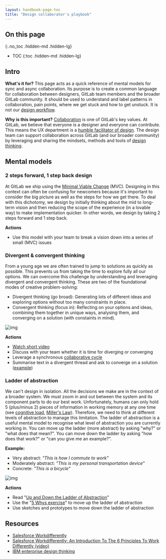 ```yaml
---
layout: handbook-page-toc
title: "Design collaborator's playbook"
---
```


## On this page
{:.no_toc .hidden-md .hidden-lg}

- TOC
{:toc .hidden-md .hidden-lg}

## Intro

**What's it for?**
This page acts as a quick reference of mental models for sync and async collaboration. Its purpose is to create a common language for collaboration between designers, GitLab team members and the broader GitLab community. It should be used to understand and label patterns in collaboration, pain points, where we get stuck and how to get unstuck. It is not our [design workflow](/handbook/engineering/ux/ux-designer/).

**Why is this important?**
[Collaboration](handbook/values/#collaboration) is one of GitLab's key values. At GitLab, we believe that everyone is a designer and everyone can contribute. This means the UX department is a [humble facilitator of design](handbook/engineering/ux/#were-humble-facilitators-of-user-experience-design). The design team can support collaboration across GitLab (and our broader community) by leveraging and sharing the mindsets, methods and tools of [design thinking](https://en.wikipedia.org/wiki/Design_thinking). 

## Mental models

### 2 steps forward, 1 step back design

At GitLab we ship using the [Minimal Viable Change](/handbook/product/product-principles/#the-minimal-viable-change-mvc) (MVC). Designing in this context can often be confusing for newcomers because it's important to consider the big picture as well as the steps for how we get there. To deal with this dichotomy, we design by initially thinking about the mid to long-term vision and then reducing the scope of the experience (in a lovable way) to make implementation quicker. In other words, we design by taking 2 steps forward and 1 step back. 

**Actions**
- Use this model with your team to break a vision down into a series of small (MVC) issues

### Divergent & convergent thinking

From a young age we are often trained to jump to solutions as quickly as possible. This prevents us from taking the time to explore fully all our options. We can overcome this challenge by understanding and leveraging divergent and convergent thinking. These are two of the foundational modes of creative problem-solving:
- Divergent thinking (go broad): Generating lots of different ideas and exploring options without too many constraints in place.
- Convergent thinking (focus in): Reflecting on your options and ideas, combining them together in unique ways, analysing them, and converging on a solution (with constaints in mind).

![img](https://pbs.twimg.com/media/Bmn3FOVCQAAt_r7.jpg)

**Actions**
- [Watch short video](https://www.youtube.com/watch?v=xjE2RV6IQzo)
- Discuss with your team whether it is time for diverging or converging
- Leverage a synchronous [collaborative cycle](https://play.vidyard.com/riqHqfWV8XFpXM9c1vYEEG)
- Summarise text in a divergent thread and ask to converge on a solution ([example](https://gitlab.com/gitlab-org/gitlab-design/-/issues/817#note_335745932))

### Ladder of abstraction

We can't design in isolation. All the decisions we make are in the context of a broader system. We must zoom in and out between the system and its component parts to do our best work. Unfortunately, humans can only hold 5 (plus/minus 2) pieces of information in working memory at any one time (see [cognitive load](https://www.mindtools.com/pages/article/cognitive-load-theory.htm), [Miller's Law](https://lawsofux.com/millers-law)). Therefore, we need to think at different levels of abstraction to manage this limitation. The ladder of abstraction is a useful mental model to recognise what level of abstraction you are currently working in. You can move up the ladder (more abstract) by asking "why?" or "what does that mean?". You can move down the ladder by asking "how does that work?" or "can you give me an example?".

**Example:**
- Very abstract: *"This is how I commute to work"*
- Moderately abstract: *"This is my personal transportation device"*
- Concrete: *"This is a bicycle"*

![img](https://miro.medium.com/max/1024/0*Z4Xl09fXVXepGCGD.png)

**Actions**
- Read "[Up and Down the Ladder of Abstraction](https://medium.com/@tombarrett/up-and-down-the-ladder-of-abstraction-cb73533be751)"
- Use the "[5 Whys exercise](https://toolbox.hyperisland.com/the-5-whys)" to move up the ladder of abstraction
- Use sketches and prototypes  to move down the ladder of abstraction

## Resources

- [Salesforce Workdifferently](https://www.salesforce.com/workdifferently/)
- [Salesforce Workdifferently: An Introduction To The 6 Principles To Work Differently (video)](https://www.salesforce.com/video/3642076/)
- [IBM enterprise design thinking](https://www.ibm.com/design/thinking/)

